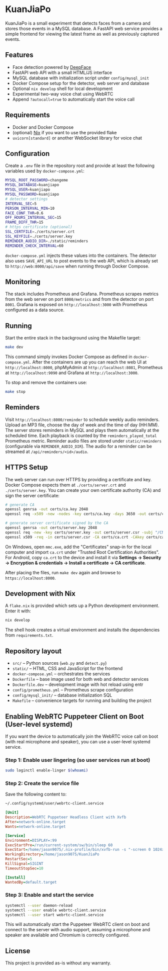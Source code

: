# KuanJiaPo

KuanJiaPo is a small experiment that detects faces from a camera and stores
those events in a MySQL database. A FastAPI web service provides a simple
frontend for viewing the latest frame as well as previously captured events.

## Features

- Face detection powered by [DeepFace](https://github.com/serengil/deepface)
- FastAPI web API with a small HTML/JS interface
- MySQL database with initialization script under `config/mysql_init`
- Docker Compose setup for the detector, web server and database
- Optional `nix develop` shell for local development
- Experimental two-way voice chat using WebRTC
- Append `?autocall=true` to automatically start the voice call

## Requirements

- Docker and Docker Compose
- (optional) [Nix](https://nixos.org) if you want to use the provided flake
- `uvicorn[standard]` or another WebSocket library for voice chat

## Configuration

Create a `.env` file in the repository root and provide at least the following
variables used by `docker-compose.yml`:

```bash
MYSQL_ROOT_PASSWORD=changeme
MYSQL_DATABASE=kuanjiapo
MYSQL_USER=kuanjiapo
MYSQL_PASSWORD=kuanjiapo
# detector settings
INTERVAL_SEC=5
PERSON_INTERVAL_MIN=10
FACE_CONF_THR=0.6
OFF_HOURS_INTERVAL_SEC=15
FRAME_DIFF_THR=15
# https certificate (optional)
SSL_CERTFILE=./certs/server.crt
SSL_KEYFILE=./certs/server.key
REMINDER_AUDIO_DIR=./static/reminders
REMINDER_CHECK_INTERVAL=60
```

`docker-compose.yml` injects these values into the containers. The detector
also uses `SAVE_API_URL` to post events to the web API, which is already set to
`http://web:8000/api/save` when running through Docker Compose.

## Monitoring

The stack includes Prometheus and Grafana. Prometheus scrapes metrics from the
web server on port `8000/metrics` and from the detector on port `8001`. Grafana
is exposed on `http://localhost:3000` with Prometheus configured as a data
source.

## Running

Start the entire stack in the background using the Makefile target:

```bash
make dev
```

This command simply invokes Docker Compose as defined in
`docker-compose.yml`. After the containers are up you can reach the web UI at
`http://localhost:8000`, phpMyAdmin at `http://localhost:8081`, Prometheus at
`http://localhost:9090` and Grafana at `http://localhost:3000`.

To stop and remove the containers use:

```bash
make stop
```

## Reminders

Visit `http://localhost:8000/reminder` to schedule weekly audio reminders.
Upload an MP3 file, choose the day of week and the time of day (HH:MM). The
server stores reminders in MySQL and plays them automatically at the scheduled
time. Each playback is counted by the `reminders_played_total` Prometheus
metric. Reminder audio files are stored under `static/reminders` (configurable
via `REMINDER_AUDIO_DIR`). The audio for a reminder can be streamed at
`/api/reminders/<id>/audio`.

## HTTPS Setup

The web server can run over HTTPS by providing a certificate and key. Docker
Compose expects them at `./certs/server.crt` and `./certs/server.key`. You can
create your own certificate authority (CA) and sign the server certificate:

```bash
# generate CA
openssl genrsa -out certs/ca.key 2048
openssl req -x509 -new -nodes -key certs/ca.key -days 3650 -out certs/ca.crt -subj "/CN=Home CA"

# generate server certificate signed by the CA
openssl genrsa -out certs/server.key 2048
openssl req -new -key certs/server.key -out certs/server.csr -subj "/CN=jasonkuan"
openssl x509 -req -in certs/server.csr -CA certs/ca.crt -CAkey certs/ca.key -CAcreateserial -out certs/server.crt -days 3650 -extfile san.ext
```

On Windows, open `mmc.exe`, add the "Certificates" snap-in for the local
computer and import `ca.crt` under "Trusted Root Certification Authorities".
For Android, copy `ca.crt` to the device and install it via
**Settings → Security → Encryption & credentials → Install a certificate → CA certificate**.

After placing the files, run `make dev` again and browse to
`https://localhost:8000`.

## Development with Nix

A `flake.nix` is provided which sets up a Python development environment. Enter
it with:

```bash
nix develop
```

The shell hook creates a virtual environment and installs the dependencies from
`requirements.txt`.

## Repository layout

- `src/` – Python sources (`web.py` and `detect.py`)
- `static/` – HTML, CSS and JavaScript for the frontend
- `docker-compose.yml` – orchestrates the services
- `Dockerfile` – base image used for both web and detector services
- `Dockerfile.dev` – development image with hot reload using entr
- `config/prometheus.yml` – Prometheus scrape configuration
- `config/mysql_init/` – database initialization SQL
- `Makefile` – convenience targets for running and building the project

## Enabling WebRTC Puppeteer Client on Boot (User-level systemd)

If you want the device to automatically join the WebRTC voice call on boot (with real microphone and speaker), you can use a user-level systemd service.

### Step 1: Enable user lingering (so user services run at boot)

```bash
sudo loginctl enable-linger $(whoami)
```

### Step 2: Create the service file

Save the following content to:

```bash
~/.config/systemd/user/webrtc-client.service
```

```ini
[Unit]
Description=WebRTC Puppeteer Headless Client with Xvfb
After=network-online.target
Wants=network-online.target

[Service]
Environment=DISPLAY=:99
ExecStartPre=/run/current-system/sw/bin/sleep 60
ExecStart=/home/jason9075/.nix-profile/bin/xvfb-run -s "-screen 0 1024x768x24" node /home/jason9075/KuanJiaPo/puppeteer-client.js
WorkingDirectory=/home/jason9075/KuanJiaPo
RestartSec=5
KillSignal=SIGINT
TimeoutStopSec=10

[Install]
WantedBy=default.target
```

### Step 3: Enable and start the service

```bash
systemctl --user daemon-reload
systemctl --user enable webrtc-client.service
systemctl --user start webrtc-client.service
```

This will automatically start the Puppeteer WebRTC client on boot and connect to the server with audio support, assuming a microphone and speaker are available and Chromium is correctly configured.

## License

This project is provided as-is without any warranty.
